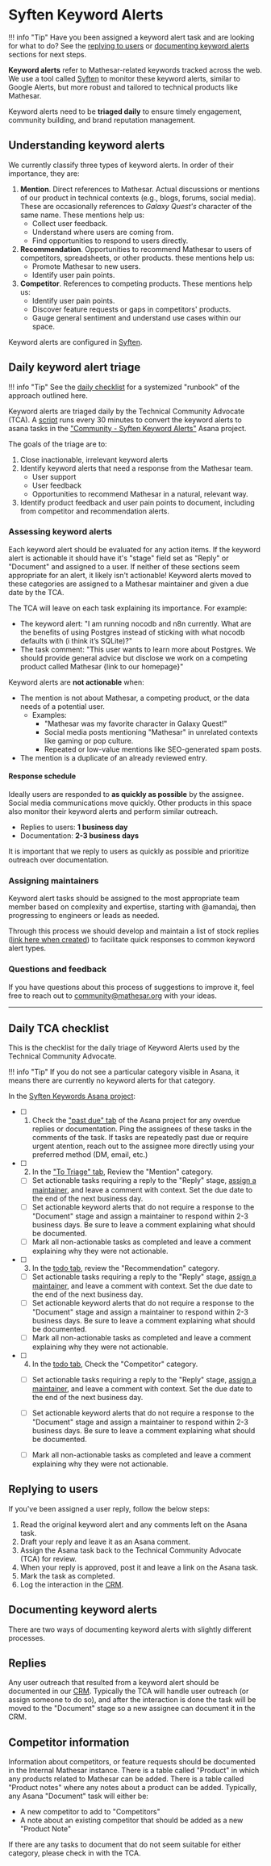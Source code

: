 # Syften Keyword Alerts

!!! info "Tip"
    Have you been assigned a keyword alert task and are looking for what to do?
    See the [replying to users](#replying-to-users) or [documenting keyword alerts](#documenting-keyword-alerts) sections for next steps.


**Keyword alerts** refer to Mathesar-related keywords tracked across the web. We use a tool called [Syften](https://syften.com/) to monitor these keyword alerts, similar to Google Alerts, but more robust and tailored to technical products like Mathesar.

Keyword alerts need to be **triaged daily** to ensure timely engagement, community building, and brand reputation management.

## Understanding keyword alerts

We currently classify three types of keyword alerts. In order of their importance, they are:

1. **Mention**.
  Direct references to Mathesar. Actual discussions or mentions of our product in technical contexts (e.g., blogs, forums, social media). These are occasionally references to _Galaxy Quest's_ character of the same name. These mentions help us:
      - Collect user feedback.
      - Understand where users are coming from.
      - Find opportunities to respond to users directly.
1. **Recommendation**.
   Opportunities to recommend Mathesar to users of competitors, spreadsheets, or other products. these mentions help us:
      - Promote Mathesar to new users.
      - Identify user pain points.
2. **Competitor**.
   References to competing products. These mentions help us:
      - Identify user pain points.
      - Discover feature requests or gaps in competitors' products.
      - Gauge general sentiment and understand use cases within our space.

Keyword alerts are configured in [Syften](https://syften.com/setup).

## Daily keyword alert triage

!!! info "Tip"
    See the [daily checklist](#daily-tca-checklist) for a systemized "runbook" of the approach outlined here.


Keyword alerts are triaged daily by the Technical Community Advocate (TCA). A [script](https://github.com/mathesar-foundation/mathesar-infrastructure/actions/workflows/syften-to-asana.yml) runs every 30 minutes to convert the keyword alerts to asana tasks in the ["Community - Syften Keyword Alerts"](https://app.asana.com/0/1208897974386293/1208899405158619) Asana project.

The goals of the triage are to:

1. Close inactionable, irrelevant keyword alerts
1. Identify keyword alerts that need a response from the Mathesar team.
   - User support
   - User feedback
   - Opportunities to recommend Mathesar in a natural, relevant way.
1. Identify product feedback and user pain points to document, including from competitor and recommendation alerts.

### Assessing keyword alerts

Each keyword alert should be evaluated for any action items. If the keyword alert is actionable it should have it's "stage" field set as "Reply" or "Document" and assigned to a user. If neither of these sections seem appropriate for an alert, it likely isn't actionable! Keyword alerts moved to these categories are assigned to a Mathesar maintainer and given a due date by the TCA.

The TCA will leave on each task explaining its importance. For example:

- The keyword alert: "I am running nocodb and n8n currently. What are the benefits of using Postgres instead of sticking with what nocodb defaults with (i think it’s SQLite)?"
- The task comment: "This user wants to learn more about Postgres. We should provide general advice but disclose we work on a competing product called Mathesar {link to our homepage}"

Keyword alerts are **not actionable** when:

- The mention is not about Mathesar, a competing product, or the data needs of a potential user.
    - Examples:
        - "Mathesar was my favorite character in Galaxy Quest!"
        - Social media posts mentioning "Mathesar" in unrelated contexts like gaming or pop culture.
        - Repeated or low-value mentions like SEO-generated spam posts.
- The mention is a duplicate of an already reviewed entry.

#### Response schedule

Ideally users are responded to **as quickly as possible** by the assignee. Social media communications move quickly. Other products in this space also monitor their keyword alerts and perform similar outreach.

- Replies to users: **1 business day**
- Documentation: **2-3 business days**

It is important that we reply to users as quickly as possible and prioritize outreach over documentation.

### Assigning maintainers

Keyword alert tasks should be assigned to the most appropriate team member based on complexity and expertise, starting with @amandaj, then progressing to engineers or leads as needed.

Through this process we should develop and maintain a list of stock replies ([link here when created]()) to facilitate quick responses to common keyword alert types.

### Questions and feedback
If you have questions about this process of suggestions to improve it, feel free to reach out to community@mathesar.org with your ideas.

---


## Daily TCA checklist

This is the checklist for the daily triage of Keyword Alerts used by the Technical Community Advocate.

!!! info "Tip"
    If you do not see a particular category visible in Asana, it means there are currently no keyword alerts for that category.

In the [Syften Keywords Asana project](https://app.asana.com/0/1208897974386293/1208899405158619):

- [ ] 1. Check the ["past due" tab](https://app.asana.com/0/1208897974386293/1209010181792987) of the Asana project for any overdue replies or documentation. Ping the assignees of these tasks in the comments of the task. If tasks are repeatedly past due or require urgent atention, reach out to the assignee more directly using your preferred method (DM, email, etc.)
- [ ] 2. In the ["To Triage" tab](https://app.asana.com/0/1208897974386293/1208899405158619), Review the "Mention" category.
  - [ ] Set actionable tasks requiring a reply to the "Reply" stage, [assign a maintainer](#assigning-maintainers), and leave a comment with context. Set the due date to the end of the next business day.
  - [ ] Set actionable keyword alerts that do not require a response to the "Document" stage and assign a maintainer to respond within 2-3 business days. Be sure to leave a comment explaining what should be documented.
   - [ ] Mark all non-actionable tasks as completed and leave a comment explaining why they were not actionable.
- [ ] 3. In the [todo tab](https://app.asana.com/0/1208897974386293/1208899405158619), review the "Recommendation" category.
  - [ ] Set actionable tasks requiring a reply to the "Reply" stage, [assign a maintainer](#assigning-maintainers), and leave a comment with context. Set the due date to the end of the next business day.
  - [ ] Set actionable keyword alerts that do not require a response to the "Document" stage and assign a maintainer to respond within 2-3 business days. Be sure to leave a comment explaining what should be documented.
  - [ ] Mark all non-actionable tasks as completed and leave a comment explaining why they were not actionable.
- [ ] 4. In the [todo tab](https://app.asana.com/0/1208897974386293/1208899405158619), Check the "Competitor" category.
  - [ ] Set actionable tasks requiring a reply to the "Reply" stage, [assign a maintainer](#assigning-maintainers), and leave a comment with context. Set the due date to the end of the next business day.
  - [ ] Set actionable keyword alerts that do not require a response to the "Document" stage and assign a maintainer to respond within 2-3 business days. Be sure to leave a comment explaining what should be documented.
  - [ ] Mark all non-actionable tasks as completed and leave a comment explaining why they were not actionable.


## Replying to users

If you've been assigned a user reply, follow the below steps:

1. Read the original keyword alert and any comments left on the Asana task.
2. Draft your reply and leave it as an Asana comment.
3. Assign the Asana task back to the Technical Community Advocate (TCA) for review.
4. When your reply is approved, post it and leave a link on the Asana task.
5. Mark the task as completed.
6. Log the interaction in the [CRM](https://github.com/mathesar-foundation/mathesar-internal-crm).

## Documenting keyword alerts

There are two ways of documenting keyword alerts with slightly different processes.

## Replies

Any user outreach that resulted from a keyword alert should be documented in our [CRM](https://github.com/mathesar-foundation/mathesar-internal-crm). Typically the TCA will handle user outreach (or assign someone to do so), and after the interaction is done the task will be moved to the "Document" stage so a new assignee can document it in the CRM.

## Competitor information

Information about competitors, or feature requests should be documented in the Internal Mathesar instance. There is a table called "Product" in which any products related to Mathesar can be added. There is a table called "Product notes" where any notes about a product can be added. Typically, any Asana "Document" task will either be:

- A new competitor to add to "Competitors"
- A note about an existing competitor that should be added as a new "Product Note"

If there are any tasks to document that do not seem suitable for either category, please check in with the TCA.
